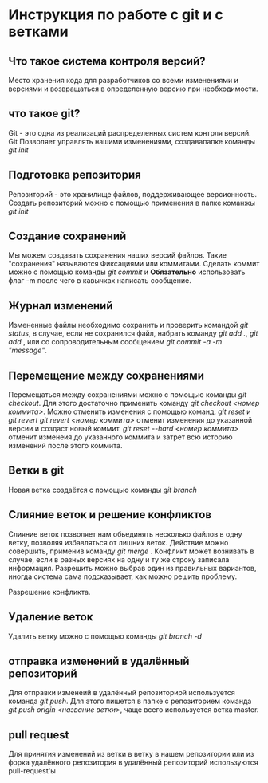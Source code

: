 # Инструкция по работе с git и с ветками

## Что такое система контроля версий?
Место хранения кода для разработчиков со всеми изменениями и версиями и возвращаться в определенную версию при необходимости.

## что такое git?
Git - это одна из реализаций распределенных систем контрля версий. Git Позволяет управлять нашими изменениями, создавапапке команды *git init*

## Подготовка репозитория

Репозиторий - это хранилище файлов, поддерживающее версионность. Создать репозиторий можно с помощью применения в папке команжы *git init*

## Создание сохранений
Мы можем создавать сохранения наших версий файлов. Такие "сохранения" называются Фиксациями или коммитами. Cделать коммит можно с помощью команды *git commit* и **Обязательно** использовать флаг -m после чего в кавычках написать сообщение.

## Журнал изменений
Измененные файлы необходимо сохранить и проверить командой *git status*, в случае, если не сохранился файл, набрать команду *git add .*, *git add <file>*, или со сопроводительным сообщением *git commit -a -m "message"*.

## Перемещение между сохранениями
Перемещаться между сохранениями можно с помощью команды *git checkout*. Для этого достаточно применить команду *git checkout <номер коммита>*. 
Можно отменить изменения с помощью команд:
*git reset* и *git revert*
*git revert <номер коммита>* отменит изменения до указанной версии и создаст новый коммит.
*git reset --hard <номер коммита>* отменит изменеия до указанного коммита и затрет всю историю изменений после этого коммита. 

## Ветки в git
Новая ветка создаётся с помощью команды *git branch <branch-name>*

## Слияние веток и решение конфликтов
Слияние веток позволяет нам обьединять несколько файлов в одну ветку, позволяя избавляться от лишних веток. Действие можно совершить, применив команду *git merge <branch-name>*. Конфликт может вознивать в случае, если в разных версиях на одну и ту же строку записала информация. Разрешить можно выбрав один из правильных вариантов, иногда система сама подсказывает, как можно решить проблему.


Разрешение конфликта.
## Удаление веток
Удалить ветку можно с помощью команды *git branch -d*


## отправка изменений в удалённый репозиторий
Для отправки изменеий в удалённый репозиторирй используется команда *git push*. Для этого пишется в папке с репозиторием команда *git push origin <название ветки>*, чаще всего используется ветка master.

## pull request

Для принятия изменений из ветки в ветку в нашем репозитории или из форка удалённого репозитория в удалённый репозиторий используются pull-request'ы
